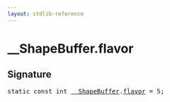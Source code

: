```yaml
---
layout: stdlib-reference
---
```


# __ShapeBuffer.flavor

## Signature
<pre>
<span class='code_keyword'>static</span> <span class='code_keyword'>const</span> <span class="code_keyword">int</span> <a href="/stdlib-reference/types/0_shapebuffer-027/index" class="code_type">__ShapeBuffer</a>.<a href="/stdlib-reference/types/0_shapebuffer-027/flavor" class="code_var">flavor</a> = 5;
</pre>

